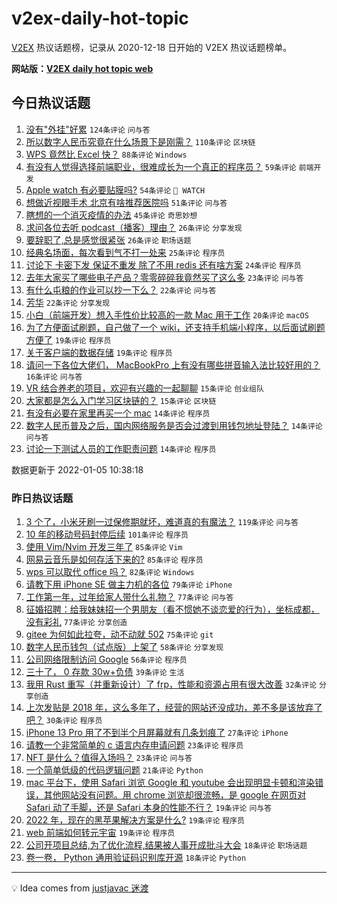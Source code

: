 # v2ex-daily-hot-topic

[V2EX](https://www.v2ex.com/) 热议话题榜，记录从 2020-12-18 日开始的 V2EX 热议话题榜单。

**网站版：[V2EX daily hot topic web](https://boojack.github.io/v2ex-daily-hot-topic-web/)**

## 今日热议话题

<!-- TODAY BEGIN -->

1. [没有"外挂"好累](https://www.v2ex.com/t/826242) `124条评论` `问与答`
1. [所以数字人民币究竟在什么场景下是刚需？](https://www.v2ex.com/t/826333) `110条评论` `区块链`
1. [WPS 竟然比 Excel 快？](https://www.v2ex.com/t/826298) `88条评论` `Windows`
1. [有没有人觉得选择前端职业，很难成长为一个真正的程序员？](https://www.v2ex.com/t/826311) `59条评论` `前端开发`
1. [Apple watch 有必要贴膜吗?](https://www.v2ex.com/t/826280) `54条评论` ` WATCH`
1. [想做近视眼手术 北京有啥推荐医院吗](https://www.v2ex.com/t/826307) `51条评论` `问与答`
1. [瞎想的一个消灭疫情的办法](https://www.v2ex.com/t/826339) `45条评论` `奇思妙想`
1. [求问各位去听 podcast（播客）理由？](https://www.v2ex.com/t/826257) `26条评论` `分享发现`
1. [要辞职了,总是感觉很紧张](https://www.v2ex.com/t/826245) `26条评论` `职场话题`
1. [经典名场面，每次看到气不打一处来](https://www.v2ex.com/t/826338) `25条评论` `程序员`
1. [讨论下 卡密下发 保证不重发 除了不用 redis 还有啥方案](https://www.v2ex.com/t/826349) `24条评论` `程序员`
1. [去年大家买了哪些电子产品？零零碎碎我竟然买了这么多](https://www.v2ex.com/t/826379) `23条评论` `问与答`
1. [有什么屯粮的作业可以抄一下么？](https://www.v2ex.com/t/826368) `22条评论` `问与答`
1. [芳华](https://www.v2ex.com/t/826255) `22条评论` `分享发现`
1. [小白（前端开发）想入手性价比较高的一款 Mac 用于工作](https://www.v2ex.com/t/826345) `20条评论` `macOS`
1. [为了方便面试刷题，自己做了一个 wiki，还支持手机端小程序，以后面试刷题方便了](https://www.v2ex.com/t/826261) `19条评论` `程序员`
1. [关于客户端的数据存储](https://www.v2ex.com/t/826259) `19条评论` `程序员`
1. [请问一下各位大佬们， MacBookPro 上有没有哪些拼音输入法比较好用的？](https://www.v2ex.com/t/826363) `16条评论` `问与答`
1. [VR 结合养老的项目，欢迎有兴趣的一起聊聊](https://www.v2ex.com/t/826370) `15条评论` `创业组队`
1. [大家都是怎么入门学习区块链的？](https://www.v2ex.com/t/826305) `15条评论` `区块链`
1. [有没有必要在家里再买一个 mac](https://www.v2ex.com/t/826391) `14条评论` `程序员`
1. [数字人民币普及之后，国内网络服务是否会过渡到用钱包地址登陆？](https://www.v2ex.com/t/826357) `14条评论` `问与答`
1. [讨论一下测试人员的工作职责问题](https://www.v2ex.com/t/826355) `14条评论` `程序员`

数据更新于 2022-01-05 10:38:18

<!-- TODAY END -->

### 昨日热议话题

<!-- YESTERDAY BEGIN -->

1. [3 个了，小米牙刷一过保修期就坏，难道真的有魔法？](https://www.v2ex.com/t/826025) `119条评论` `问与答`
1. [10 年的移动号码封停后续](https://www.v2ex.com/t/826088) `101条评论` `程序员`
1. [使用 Vim/Nvim 开发三年了](https://www.v2ex.com/t/826068) `85条评论` `Vim`
1. [网易云音乐是如何存活下来的?](https://www.v2ex.com/t/826105) `85条评论` `程序员`
1. [wps 可以取代 office 吗？](https://www.v2ex.com/t/826087) `82条评论` `Windows`
1. [请教下用 iPhone SE 做主力机的各位](https://www.v2ex.com/t/826005) `79条评论` `iPhone`
1. [工作第一年，过年给家人带什么礼物？](https://www.v2ex.com/t/826001) `77条评论` `问与答`
1. [征婚招聘：给我妹妹招一个男朋友（看不惯她不谈恋爱的行为），坐标成都，没有彩礼](https://www.v2ex.com/t/826133) `77条评论` `分享创造`
1. [gitee 为何如此拉夸，动不动就 502](https://www.v2ex.com/t/826002) `75条评论` `git`
1. [数字人民币钱包（试点版）上架了](https://www.v2ex.com/t/826053) `58条评论` `分享发现`
1. [公司网络限制访问 Google](https://www.v2ex.com/t/825993) `56条评论` `程序员`
1. [三十了， 0 存款 30w+负债](https://www.v2ex.com/t/826165) `39条评论` `生活`
1. [我用 Rust 重写（并重新设计）了 frp，性能和资源占用有很大改善](https://www.v2ex.com/t/826182) `32条评论` `分享创造`
1. [上次发贴是 2018 年，这么多年了，经营的网站还没成功，差不多是该放弃了吧？](https://www.v2ex.com/t/826163) `30条评论` `程序员`
1. [iPhone 13 Pro 用了不到半个月屏幕就有几条划痕了](https://www.v2ex.com/t/826140) `27条评论` `iPhone`
1. [请教一个非常简单的 c 语言内存申请问题](https://www.v2ex.com/t/826198) `23条评论` `程序员`
1. [NFT 是什么？值得入场吗？](https://www.v2ex.com/t/825985) `23条评论` `问与答`
1. [一个简单低级的代码逻辑问题](https://www.v2ex.com/t/826136) `21条评论` `Python`
1. [mac 平台下，使用 Safari 浏览 Google 和 youtube 会出现明显卡顿和渲染错误，其他网站没有问题。用 chrome 浏览却很流畅，是 google 在网页对 Safari 动了手脚，还是 Safari 本身的性能不行？](https://www.v2ex.com/t/826169) `19条评论` `问与答`
1. [2022 年，现在的黑苹果解决方案是什么?](https://www.v2ex.com/t/826113) `19条评论` `程序员`
1. [web 前端如何转元宇宙](https://www.v2ex.com/t/826098) `19条评论` `程序员`
1. [公司开项目总结,为了优化流程,结果被人事开成批斗大会](https://www.v2ex.com/t/826049) `18条评论` `职场话题`
1. [卷一卷， Python 通用验证码识别库开源](https://www.v2ex.com/t/826038) `18条评论` `Python`

<!-- YESTERDAY END -->

---

💡 Idea comes from [justjavac 迷渡](https://github.com/justjavac/)
